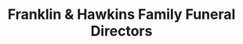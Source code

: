 ---
title: "Franklin & Hawkins Family Funeral Directors"
url: /coventry/franklin-and-hawkins-family-funeral-directors/
shop: funeral directors
---